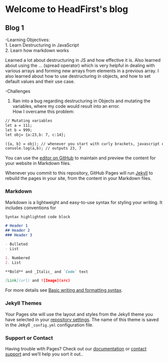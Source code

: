 # Welcome to HeadFirst's blog


## Blog 1
  -Learning Objectives:\
    1. Learn Destructuring in JavaScript\
    2. Learn how markdown works
    
  Learned a lot about destructuring in JS and how effective it is. Also learned about using the ... (spread operator) which is very helpful in dealing with various arrays and forming new arrays from elements in a previous array. I also learned about how to use destructuring in objects, and how to set default values and their use case.
  
  -Challenges
  1. Ran into a bug regarding destructuring in Objects and mutating the variables, where my code would result into an error.\
  How I overcame this problem:
  ```markdown
  // Mutating variables
let a = 111;
let b = 999;
let obj= {a:23,b: 7, c:14};

({a, b} = obj); // whenever you start with curly brackets, javascript expects a code block, therefore you must wrap the entire code line with curly braces () for it to read properly
console.log(a,b); // outputs 23, 7
  ```
  
  
    
You can use the [editor on GitHub](https://github.com/GHeadFirst/HeadFirstblog/edit/gh-pages/index.md) to maintain and preview the content for your website in Markdown files.

Whenever you commit to this repository, GitHub Pages will run [Jekyll](https://jekyllrb.com/) to rebuild the pages in your site, from the content in your Markdown files.

### Markdown

Markdown is a lightweight and easy-to-use syntax for styling your writing. It includes conventions for

```markdown
Syntax highlighted code block

# Header 1
## Header 2
### Header 3

- Bulleted
- List

1. Numbered
2. List

**Bold** and _Italic_ and `Code` text

[Link](url) and ![Image](src)
```

For more details see [Basic writing and formatting syntax](https://docs.github.com/en/github/writing-on-github/getting-started-with-writing-and-formatting-on-github/basic-writing-and-formatting-syntax).

### Jekyll Themes

Your Pages site will use the layout and styles from the Jekyll theme you have selected in your [repository settings](https://github.com/GHeadFirst/HeadFirstblog/settings/pages). The name of this theme is saved in the Jekyll `_config.yml` configuration file.

### Support or Contact

Having trouble with Pages? Check out our [documentation](https://docs.github.com/categories/github-pages-basics/) or [contact support](https://support.github.com/contact) and we’ll help you sort it out..
